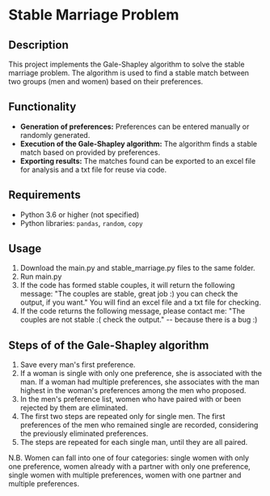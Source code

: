 # Stable Marriage Problem

## Description
This project implements the Gale-Shapley algorithm to solve the stable marriage problem. The algorithm is used to find a stable match between two groups (men and women) based on their preferences.

## Functionality
- **Generation of preferences:** Preferences can be entered manually or randomly generated.
- **Execution of the Gale-Shapley algorithm:** The algorithm finds a stable match based on provided by preferences.
- **Exporting results:** The matches found can be exported to an excel file for analysis and a txt file for reuse via code.

## Requirements
- Python 3.6 or higher (not specified)
- Python libraries: `pandas`, `random`, `copy`

## Usage
1. Download the main.py and stable_marriage.py files to the same folder.
2. Run main.py
3. If the code has formed stable couples, it will return the following message: "The couples are stable, great job :) you can check the output, if you want." You will find an excel file and a txt file for checking.
4. If the code returns the following message, please contact me: "The couples are not stable :( check the output." -- because there is a bug :)

## Steps of of the Gale-Shapley algorithm
1. Save every man's first preference.
2. If a woman is single with only one preference, she is associated with the man. If a woman had multiple preferences, she associates with the man highest in the woman's preferences among the men who proposed.
3. In the men's preference list, women who have paired with or been rejected by them are eliminated.
4. The first two steps are repeated only for single men. The first preferences of the men who remained single are recorded, considering the previously eliminated preferences.
5. The steps are repeated for each single man, until they are all paired.

N.B. Women can fall into one of four categories: single women with only one preference, women already with a partner with only one preference, single women with multiple preferences, women with one partner and multiple preferences.
